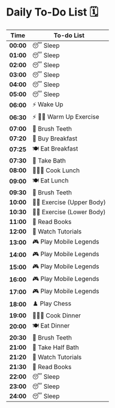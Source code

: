 # Daily To-Do List 🗓️

| **Time**  | **To-do List**           |
| --------- | ------------------------- |
| **00:00** | 😴 Sleep                  |
| **01:00** | 😴 Sleep                  |
| **02:00** | 😴 Sleep                  |
| **03:00** | 😴 Sleep                  |
| **04:00** | 😴 Sleep                  |
| **05:00** | 😴 Sleep                  |
| **06:00** | ⚡ Wake Up                |
| **06:30** | ⚡ 💪🏻 Warm Up Exercise    |
| **07:00** | 🦷 Brush Teeth            |
| **07:20** | 🛒 Buy Breakfast          |
| **07:25** | 🍽️ Eat Breakfast          |
| **07:30** | 🛁 Take Bath              |
| **08:00** | 👨🏼‍🍳 Cook Lunch             |
| **09:00** | 🍽️ Eat Lunch              |
| **09:30** | 🦷 Brush Teeth            |
| **10:00** | 💪🏻 Exercise (Upper Body)  |
| **10:30** | 💪🏻 Exercise (Lower Body)  |
| **11:00** | 📖 Read Books             |
| **12:00** | 🎥 Watch Tutorials        |
| **13:00** | 🎮 Play Mobile Legends    |
| **14:00** | 🎮 Play Mobile Legends    |
| **15:00** | 🎮 Play Mobile Legends    |
| **16:00** | 🎮 Play Mobile Legends    |
| **17:00** | 🎮 Play Mobile Legends    |
| **18:00** | ♟️ Play Chess             |
| **19:00** | 👨🏼‍🍳 Cook Dinner            |
| **20:00** | 🍽️ Eat Dinner             |
| **20:30** | 🦷 Brush Teeth            |
| **21:00** | 🛁 Take Half Bath         |
| **21:20** | 🎥 Watch Tutorials        |
| **21:30** | 📖 Read Books             |
| **22:00** | 😴 Sleep                  |
| **23:00** | 😴 Sleep                  |
| **24:00** | 😴 Sleep                  |
